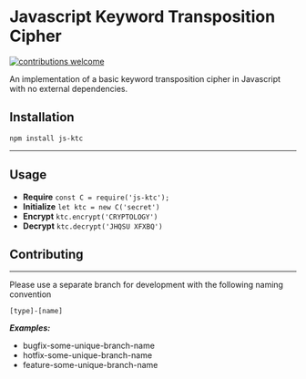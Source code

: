 # Javascript Keyword Transposition Cipher

[![contributions welcome](https://img.shields.io/badge/contributions-welcome-brightgreen.svg?style=flat)](https://github.com/dwyl/esta/issues)

An implementation of a basic keyword transposition cipher in Javascript with no external dependencies.

## Installation

`npm install js-ktc`

---

## Usage

- **Require** `const C = require('js-ktc');`
- **Initialize** `let ktc = new C('secret')`
- **Encrypt** `ktc.encrypt('CRYPTOLOGY')`
- **Decrypt** `ktc.decrypt('JHQSU XFXBQ')`

## Contributing

---

Please use a separate branch for development with the following naming convention

`[type]-[name]`

***Examples:***

- bugfix-some-unique-branch-name
- hotfix-some-unique-branch-name
- feature-some-unique-branch-name
